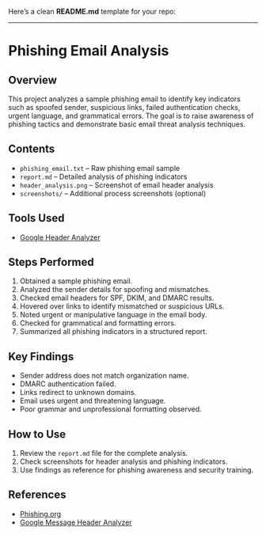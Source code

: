 Here’s a clean **README.md** template for your repo:

---

# Phishing Email Analysis

## Overview

This project analyzes a sample phishing email to identify key indicators such as spoofed sender, suspicious links, failed authentication checks, urgent language, and grammatical errors. The goal is to raise awareness of phishing tactics and demonstrate basic email threat analysis techniques.

## Contents

* `phishing_email.txt` – Raw phishing email sample
* `report.md` – Detailed analysis of phishing indicators
* `header_analysis.png` – Screenshot of email header analysis
* `screenshots/` – Additional process screenshots (optional)

## Tools Used

* [Google Header Analyzer](https://toolbox.googleapps.com/apps/messageheader/)

## Steps Performed

1. Obtained a sample phishing email.
2. Analyzed the sender details for spoofing and mismatches.
3. Checked email headers for SPF, DKIM, and DMARC results.
4. Hovered over links to identify mismatched or suspicious URLs.
5. Noted urgent or manipulative language in the email body.
6. Checked for grammatical and formatting errors.
7. Summarized all phishing indicators in a structured report.

## Key Findings

* Sender address does not match organization name.
* DMARC authentication failed.
* Links redirect to unknown domains.
* Email uses urgent and threatening language.
* Poor grammar and unprofessional formatting observed.

## How to Use

1. Review the `report.md` file for the complete analysis.
2. Check screenshots for header analysis and phishing indicators.
3. Use findings as reference for phishing awareness and security training.

## References

* [Phishing.org](https://www.phishing.org/phishing-examples)
* [Google Message Header Analyzer](https://toolbox.googleapps.com/apps/messageheader/)
  


